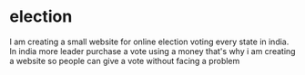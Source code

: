 # election
I am creating a small website for online election voting every state in india. In india more leader purchase a vote using a money that's why i am creating a website so people can give a vote without facing a problem
